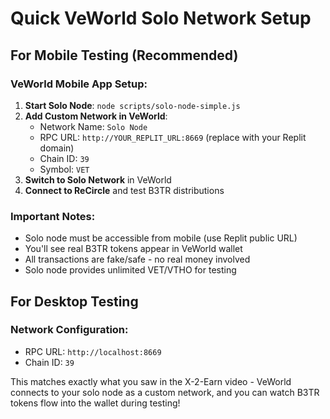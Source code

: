# Quick VeWorld Solo Network Setup

## For Mobile Testing (Recommended)

### VeWorld Mobile App Setup:
1. **Start Solo Node**: `node scripts/solo-node-simple.js`
2. **Add Custom Network in VeWorld**:
   - Network Name: `Solo Node`
   - RPC URL: `http://YOUR_REPLIT_URL:8669` (replace with your Replit domain)
   - Chain ID: `39`
   - Symbol: `VET`
3. **Switch to Solo Network** in VeWorld
4. **Connect to ReCircle** and test B3TR distributions

### Important Notes:
- Solo node must be accessible from mobile (use Replit public URL)
- You'll see real B3TR tokens appear in VeWorld wallet
- All transactions are fake/safe - no real money involved
- Solo node provides unlimited VET/VTHO for testing

## For Desktop Testing

### Network Configuration:
- RPC URL: `http://localhost:8669`
- Chain ID: `39`

This matches exactly what you saw in the X-2-Earn video - VeWorld connects to your solo node as a custom network, and you can watch B3TR tokens flow into the wallet during testing!
